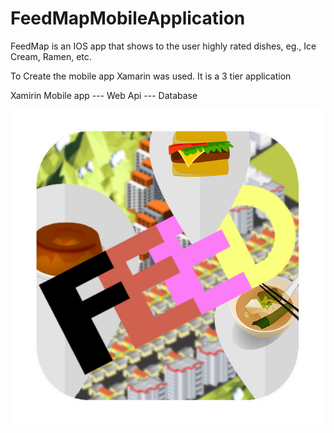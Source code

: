 # FeedMapMobileApplication
FeedMap is an IOS app that shows to the user highly rated dishes, eg., Ice Cream, Ramen, etc.

To Create the mobile app Xamarin was used. 
It is a 3 tier application 

Xamirin Mobile app --- Web Api --- Database

![alt text](https://github.com/anurakhan/FeedMapMobileApplication/blob/master/AppIcons/FeedMapIcon.png)
